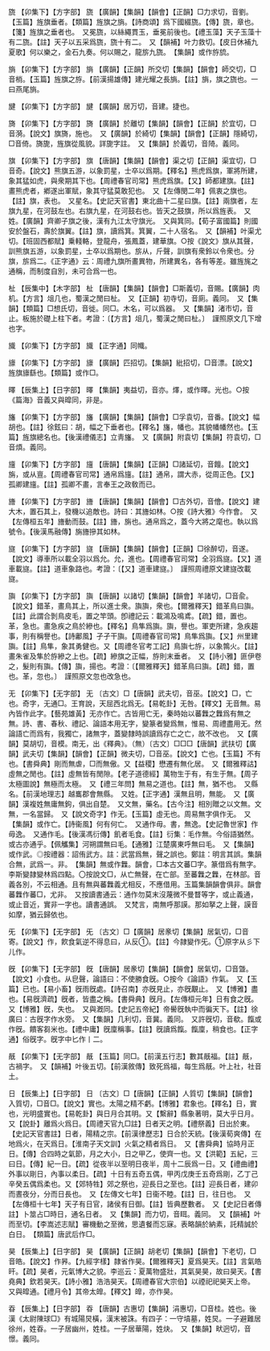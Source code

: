 <!-- { "loadSidebar": true } -->
旒	【卯集下】【方字部】	旒	【廣韻】【集韻】【韻會】【正韻】□力求切，音劉。【玉篇】旌旗垂者。【類篇】旌旗之旓。【詩商頌】爲下國綴旒。【傳】旒，章也。【箋】旌旗之垂者也。　又冕旒，以絲繩貫玉，垂冕前後也。【禮玉藻】天子玉藻十有二旒。【註】天子以五采爲旒，旒十有二。　又【韻補】叶力救切。【皮日休補九夏歌】何以樂之，金石九奏。何以賜之，龍旂九旒。　【集韻】或作斿旈。

旓	【卯集下】【方字部】	旓	【廣韻】【正韻】所交切【集韻】【韻會】師交切，□音梢。【玉篇】旌旗之斿。【前漢揚雄傳】建光耀之長旓。【註】旓，旗之旒也。一曰燕尾旓。

旔	【卯集下】【方字部】	旔	【廣韻】居万切，音建。捷也。

旖	【卯集下】【方字部】	旖	【廣韻】於離切【集韻】【韻會】【正韻】於宜切，□音漪。【說文】旗旖，施也。　又【廣韻】於綺切【集韻】【韻會】【正韻】隱綺切，□音倚。旖旎，旌旗從風貌。詳旎字註。　又【集韻】於義切，音陭。義同。

旗	【卯集下】【方字部】	旗	【唐韻】【集韻】【韻會】渠之切【正韻】渠宜切，□音奇。【說文】熊旗五游，以象罰星，士卒以爲期。【釋名】熊虎爲旗，軍將所建，象其猛如虎，與衆期其下也。【周禮春官司常】熊虎爲旗。【又】師都建旗。【註】畫熊虎者，鄕遂出軍賦，象其守猛莫敢犯也。　又【左傳閔二年】佩衷之旗也。【註】旗，表也。　又星名。【史記天官書】東北曲十二星曰旗。【註】兩旗者，左旗九星，在河鼓左也。右旗九星，在河鼓右也。皆天之鼓旗，所以爲旌表。　又姓。【廣韻】齊卿子旗之後，漢有九江太守旗光。　又與箕同。【荀子富國篇】則國安於盤石，壽於旗翼。【註】旗，讀爲箕。箕翼，二十人宿名。　又【韻補】叶渠尤切。【班固西都賦】乗輚輅，登龍舟，張鳳蓋，建華旗。○按《說文》旗从其聲，訓熊旗五游，以象罰星，士卒以爲期也。旂从，斤聲，訓旗有衆鈴以令衆也。分旗，旂爲二。《正字通》云：周禮九旗所畫異物，所建異名，各有等差。雖旌旄之通稱，而制度自別，未可合爲一也。

杫	【辰集中】【木字部】	杫	【唐韻】【集韻】【韻會】□斯義切，音賜。【廣韻】肉机。【方言】俎几也，蜀漢之閒曰杫。　又【正韻】初寺切，音廁。義同。　又【集韻】【類篇】□想氏切，音徙。同□。木名，可以爲器。　又【集韻】渚市切，音止。板施於礎上柱下者。考證：〔【方言】俎几，蜀漢之閒曰杫。〕　謹照原文几下增也字。 

旘	【卯集下】【方字部】	旘	【正字通】同幟。

旚	【卯集下】【方字部】	旚	【廣韻】匹招切。【集韻】紕招切，□音漂。【說文】旌旗旚繇也。【類篇】或作□。

曎	【辰集上】【日字部】	曎	【集韻】夷益切，音亦。燡，或作曎。光也。○按《篇海》音義又與暭同，非是。

旛	【卯集下】【方字部】	旛	【廣韻】【集韻】【韻會】□孚袁切，音番。【說文】幅胡也。【註】徐鉉曰：胡，幅之下垂者也。【釋名】旛，幡也。其貌幡幡然也。【玉篇】旌旗總名也。【後漢禮儀志】立靑旛。　又【廣韻】附袁切【集韻】符袁切，□音煩。義同。

旜	【卯集下】【方字部】	旜	【唐韻】【集韻】【正韻】□諸延切，音饘。【說文】旃，或从亶。【周禮春官司常】通帛爲旜。【註】通帛，謂大赤，從周正色。【又】孤卿建旜。【註】孤卿不畫，言奉王之政敎而已。

旝	【卯集下】【方字部】	旝	【唐韻】【集韻】【韻會】□古外切，音儈。【說文】建大木，置石其上，發機以追敵也。詩曰：其旝如林。○按《詩大雅》今作會。　又【左傳桓五年】旝動而鼓。【註】旝，旃也。通帛爲之，蓋今大將之麾也。執以爲號令。【後漢馬融傳】旃旝摻其如林。

旞	【卯集下】【方字部】	旞	【唐韻】【集韻】【韻會】【正韻】□徐醉切，音遂。【說文】導車所以載全羽以爲允。允，進也。【周禮春官司常】全羽爲旞。【又】道車載旞。【註】道車象路也。考證：〔【又】道車建旞。〕　謹照周禮原文建旞改載旞。 

旟	【卯集下】【方字部】	旟	【唐韻】以諸切【集韻】【韻會】羊諸切，□音兪。【說文】錯革，畫鳥其上，所以進士衆。旟旟，衆也。【爾雅釋天】錯革鳥曰旟。【註】此謂合剝鳥皮毛，置之竿頭。卽禮記云：載鴻及鳴鳶。【疏】錯，置也。革，急也。畫急疾之鳥於縿也。【釋名】鳥隼爲旟。旟，譽也。軍吏所建，急疾趨事，則有稱譽也。【詩鄘風】孑孑干旟。【周禮春官司常】鳥隼爲旟。【又】州里建旟。【註】鳥隼，象其勇健也。又【周禮冬官考工記】鳥旟七斿，以象鶉火。【註】畫朱雀及隼於斿縿之上也。【疏】縿旗之正幅，斿則末垂者。　又【詩小雅】匪伊卷之，髮則有旟。【傳】旟，揚也。考證：〔【爾雅釋天】錯革鳥曰旟。【疏】錯，置也。革，忽也。〕　謹照原文忽也改急也。 

无	【卯集下】【无字部】	无	〔古文〕□【唐韻】武夫切，音巫。【說文】□，亡也。奇字，无通□。王育說，天屈西北爲无。【易乾卦】无咎。【釋文】无音無。易內皆作此字。【藝苑雄黃】无亦作亡。古皆用亡无，秦時始以蕃橆之橆爲有無之無。詩、書、春秋、禮記、論語本用无字，變篆者變爲無，惟易、周禮盡用无。然論語亡而爲有，我獨亡，諸無字，蓋變隸時誤讀爲存亡之亡，故不改也。　又【廣韻】莫胡切，音模。南无，出《釋典》。（無）〔古文〕□□□【唐韻】武扶切【廣韻】武夫切【集韻】【韻會】【正韻】微夫切，□音巫。【說文】亡也。【玉篇】不有也。【書舜典】剛而無虐，□而無傲。又【益稷】懋遷有無化居。　又【爾雅釋詁】虛無之閒也。【註】虛無皆有閒隙。【老子道德經】萬物生于有，有生于無。【周子太極圖說】無極而太極。　又【禮三年問】無易之道也。【註】無，猶不也。　又縣名。【前漢地理志】越巂郡會無縣。　又姓。【正字通】漢無且明，無能。　又【廣韻】漢複姓無庸無鉤，俱出自楚。　又文無，藥名。【古今注】相別贈之以文無。文無，一名當歸。　又【說文奇字】作无。【玉篇】虛无也。周易無字俱作无。　又【集韻】或作亡。【詩衞風】何有何亡。　又通作毋。書，無逸。【史記魯世家】作毋逸。　又通作毛。【後漢馮衍傳】飢者毛食。【註】衍集：毛作無。今俗語猶然。或古亦通乎。【佩觿集】河朔謂無曰毛。【通雅】江楚廣東呼無曰毛。　又【集韻】或作武。◎按禮器：詔侑武方。註：武當爲無，聲之誤也。鄭註：明言其誤。集韻合無，武爲一。非。　【集韻】無或作橆。韻會，□本古文蕃□字。篆借爲有無字。李斯變隷變林爲四點。〇按說文□，从亡無聲，在亡部。至蕃橆之橆，在林部。音義各別，不云相通。且有無與蕃橆義尤相反，不應借用。玉篇集韻韻會俱非。韻會蕃橆作蕃□，尤非。　又按讀書通云：通作勿莫末沒蔑微不曼瞀等字，或止義通，或止音近，實非一字也。讀書通誤。　又梵言，南無呼那謨。那如拏之上聲，謨音如摩，猶云歸依也。

旡	【卯集下】【无字部】	旡	〔古文〕□【廣韻】居豙切【集韻】居氣切，□音寄。【說文】作，飮食氣逆不得息曰，从反①。【註】今隷變作旡。①原字从彡下儿作。

旣	【卯集下】【无字部】	旣	【唐韻】居豙切【集韻】【韻會】居氣切，□音曁。【說文】小食也。从皀聲，論語曰：不使勝食旣。○按今《論語》作氣。　又【玉篇】已也。【易小畜】旣雨旣處。【詩召南】亦旣見止，亦旣覯止。　又【博雅】盡也。【易旣濟疏】旣者，皆盡之稱。【書舜典】旣月。【左傳桓元年】日有食之旣。　又【博雅】旣，失也。　又與漑同。【史記五帝紀】帝嚳旣執中而徧天下。【註】徐廣曰：古旣字作水旁。　又【集韻】几利切，音冀。義同。　又許旣切，音欷。餼或作旣。饋客芻米也。【禮中庸】旣廩稱事。【註】旣讀爲餼。餼廩，稍食也。【正字通】俗旣字。旣字中匕作丨二。

旤	【卯集下】【无字部】	旤	【玉篇】同□。【前漢五行志】數其旤福。【註】旤，古禍字。　又【韻補】叶後五切。【前漢敘傳】致死爲福，每生爲旤。叶上社，社音土。

日	【辰集上】【日字部】	日	〔古文〕□【唐韻】【正韻】人質切【集韻】【韻會】入質切，□音□。【說文】實也。太陽之精不虧。【博雅】君象也。【釋名】日，實也，光明盛實也。【易乾卦】與日月合其明。又【繫辭】縣象著明，莫大乎日月。又【說卦】離爲火爲日。【周禮天官九□註】日者天之明。【禮祭義】日出於東。【史記天官書註】日者，陽精之宗。【前漢律歷志】日合於天統。【後漢荀爽傳】在地爲火，在天爲日。【淮南子天文訓】火氣之精者爲日。　又【書舜典】協時月正日。【傳】合四時之氣節，月之大小，日之甲乙，使齊一也。又【洪範】五紀，三曰日。【傳】紀一日。【疏】從夜半以至明日夜半，周十二辰爲一日。又【禮曲禮】外事以剛日，內事以柔日。【疏】十日有五奇五偶，甲丙戊庚壬五奇爲剛，乙丁己辛癸五偶爲柔也。又【郊特牲】郊之祭也，迎長日之至也。【註】迎長日者，建卯而晝夜分，分而日長也。　又【左傳文七年】日衞不睦。【註】日，往日也。　又【左傳桓十七年】天子有日官，諸侯有日御。【註】皆典歷數者。　又【史記日者傳註】卜筮占□時日，通名日者。　又【集韻】而力切，音眲。義同。　又【韻補】叶而至切。【李嵩述志賦】審機動之至微，思遺餐而忘寐。表略韻於納素，託精誠於白日。　【類篇】唐武后作□。

昊	【辰集上】【日字部】	昊	【廣韻】【正韻】胡老切【集韻】【韻會】下老切，□音皓。【說文】作昦。【九經字樣】隷省作昊。【爾雅釋天】夏爲昊天。【註】言氣皓旰。【疏】昊者，元氣博大之貌。李巡云：夏萬物盛壯，其氣昊昊，故曰昊天。【書堯典】欽若昊天。【詩小雅】浩浩昊天。【周禮春官大宗伯】以禋祀祀昊天上帝。　又與皡通。【禮月令】其帝太皥。【釋文】皥，亦作昊。

昋	【辰集上】【日字部】	昋	【唐韻】古惠切【集韻】涓惠切，□音桂。姓也。後漢《太尉陳球□》有城陽炅橫，漢末被誅。有四子：一守墳墓，姓炅。一子避難居徐州，姓昋。一子居幽州，姓桂。一子居華陽，姓炔。　又【集韻】畎迥切，音憬。義同。

